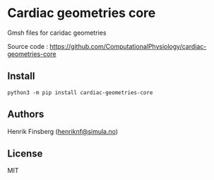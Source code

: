 # Cardiac geometries core

Gmsh files for caridac geometries

Source code : https://github.com/ComputationalPhysiology/cardiac-geometries-core

## Install
```
python3 -m pip install cardiac-geometries-core
```

## Authors
Henrik Finsberg (henriknf@simula.no)

## License
MIT
